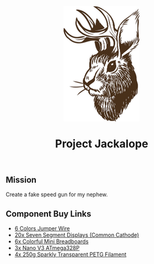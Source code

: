 
<div align="center">
  <img src="assets/jackalope.jpeg" alt="Jackalope" width="200"/>
  <h1>Project Jackalope</h1>
</div>

</br>

## Mission

Create a fake speed gun for my nephew. 

## Component Buy Links

- [6 Colors Jumper Wire](https://amzn.to/48XHMGV)
- [20x Seven Segment Displays (Common Cathode)](https://amzn.to/494PFcY)
- [6x Colorful Mini Breadboards](https://amzn.to/48KzYYM)
- [3x Nano V3 ATmega328P](https://amzn.to/494mk2e)
- [4x 250g Sparkly Transparent PETG Filament](https://amzn.to/3vLVUUQ)
